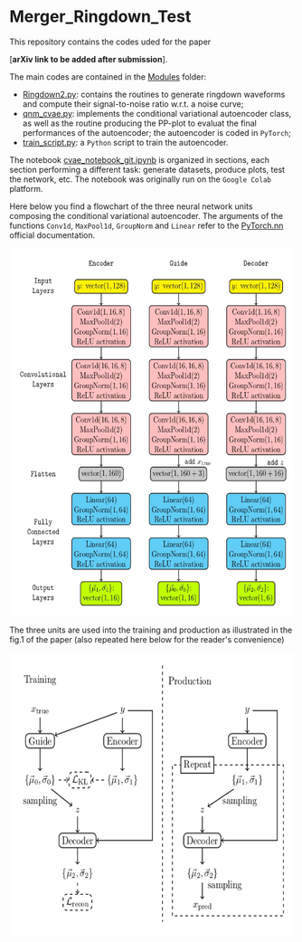 # Merger_Ringdown_Test
This repository contains the codes uded for the paper

[__arXiv link to be added after submission__].

The main codes are contained in the [Modules](Modules/) folder:
- [Ringdown2.py](Modules/Ringdown2.py): contains the routines to generate ringdown waveforms and compute their signal-to-noise ratio w.r.t. a noise curve;
- [qnm_cvae.py](Modules/qnm_cvae.py): implements the conditional variational autoencoder class, as well as the routine producing the PP-plot to evaluat the final performances of the autoencoder; the autoencoder is coded in `PyTorch`;
- [train_script.py](Modules/train_script.py): a `Python` script to train the autoencoder.

The notebook [cvae_notebook_git.ipynb](cvae_notebook_git.ipynb) is organized in sections, each section performing a different task: generate datasets, produce plots, test the network, etc. The notebook was originally run on the `Google Colab` platform.

Here below you find a flowchart of the three neural network units composing the conditional variational autoencoder. The arguments of the functions `Conv1d`, `MaxPool1d`, `GroupNorm` and `Linear` refer to the [PyTorch.nn](https://pytorch.org/docs/stable/nn.html) official documentation.

<img src="./cvae_architecture.jpg" width="650" height="650" />

The three units are used into the training and production as illustrated in the fig.1 of the paper (also repeated here below for the reader's convenience)

<img src="./cvae_fig.jpg" width="650" height="500" />
